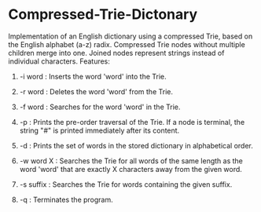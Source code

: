 # Compressed-Trie-Dictonary
Implementation of an English dictionary using a compressed Trie, based on the English alphabet (a-z) radix.
Compressed Trie nodes without multiple children merge into one. Joined nodes represent strings instead of individual characters.
Features:

1. -i word : Inserts the word 'word' into the Trie.

2. -r word : Deletes the word 'word' from the Trie.

3. -f word : Searches for the word 'word' in the Trie.

4. -p : Prints the pre-order traversal of the Trie. If a node is terminal, the string "#" is printed immediately after its content.

5. -d : Prints the set of words in the stored dictionary in alphabetical order.

6. -w word X : Searches the Trie for all words of the same length as the word 'word' that are exactly X characters away from the given word.

7. -s suffix : Searches the Trie for words containing the given suffix.

8. -q : Terminates the program.








